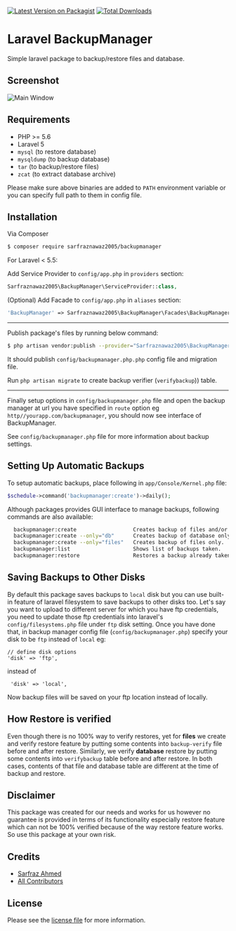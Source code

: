 [![Latest Version on Packagist][ico-version]][link-packagist]
[![Total Downloads][ico-downloads]][link-downloads]

# Laravel BackupManager

Simple laravel package to backup/restore files and database.

## Screenshot

![Main Window](https://github.com/sarfraznawaz2005/backupmanager/blob/master/screen.gif?raw=true)

## Requirements

 - PHP >= 5.6
 - Laravel 5
 - `mysql` (to restore database)
 - `mysqldump` (to backup database)
 - `tar` (to backup/restore files)
 - `zcat` (to extract database archive)
 
 Please make sure above binaries are added to `PATH` environment variable or you can specify full path to them in config file.

## Installation

Via Composer

``` bash
$ composer require sarfraznawaz2005/backupmanager
```

For Laravel < 5.5:

Add Service Provider to `config/app.php` in `providers` section:
```php
Sarfraznawaz2005\BackupManager\ServiceProvider::class,
```

(Optional) Add Facade to `config/app.php` in `aliases` section:
```php
'BackupManager' => Sarfraznawaz2005\BackupManager\Facades\BackupManager::class,
```

---

Publish package's files by running below command:

```bash
$ php artisan vendor:publish --provider="Sarfraznawaz2005\BackupManager\ServiceProvider"
```
It should publish `config/backupmanager.php.php` config file and migration file.

Run `php artisan migrate` to create backup verifier (`verifybackup`)) table.

---

Finally setup options in `config/backupmanager.php` file and open the backup manager at url you have specified in `route` option eg `http//yourapp.com/backupmanager`, you should now see interface of BackupManager.

See `config/backupmanager.php` file for more information about backup settings.

## Setting Up Automatic Backups

To setup automatic backups, place following in `app/Console/Kernel.php` file:

```php
$schedule->command('backupmanager:create')->daily();
```

Although packages provides GUI interface to manage backups, following commands are also available:

```bash
  backupmanager:create                  Creates backup of files and/or database.
  backupmanager:create --only="db"      Creates backup of database only.
  backupmanager:create --only="files"   Creates backup of files only.
  backupmanager:list                    Shows list of backups taken.
  backupmanager:restore                 Restores a backup already taken.
```

## Saving Backups to Other Disks

By default this package saves backups to `local` disk but you can use built-in feature of laravel filesystem to save backups to other disks too. Let's say you want to upload to different server for which you have ftp credentials, you need to update those ftp credentials into laravel's `config/filesystems.php` file under `ftp` disk setting. Once you have done that, in backup manager config file (`config/backupmanager.php`) specify your disk to be `ftp` instead of `local` eg:

    // define disk options
    'disk' => 'ftp',

instead of 

     'disk' => 'local',

Now backup files will be saved on your ftp location instead of locally.

## How Restore is verified

Even though there is no 100% way to verify restores, yet for **files** we create and verify restore feature by putting some contents into `backup-verify` file before and after restore. Similarly, we verify **database** restore by putting some contents into `verifybackup` table before and after restore. In both cases, contents of that file and database table are different at the time of backup and restore.

## Disclaimer

This package was created for our needs and works for us however no guarantee is provided in terms of its functionality especially restore feature which can not be 100% verified because of the way restore feature works. So use this package at your own risk.

## Credits

- [Sarfraz Ahmed][link-author]
- [All Contributors][link-contributors]

## License

Please see the [license file](license.md) for more information.

[ico-version]: https://img.shields.io/packagist/v/sarfraznawaz2005/backupmanager.svg?style=flat-square
[ico-downloads]: https://img.shields.io/packagist/dt/sarfraznawaz2005/backupmanager.svg?style=flat-square

[link-packagist]: https://packagist.org/packages/sarfraznawaz2005/backupmanager
[link-downloads]: https://packagist.org/packages/sarfraznawaz2005/backupmanager
[link-author]: https://github.com/sarfraznawaz2005
[link-contributors]: https://github.com/sarfraznawaz2005/backupmanager/graphs/contributors
